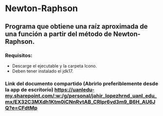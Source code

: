 # Newton-Raphson
## Programa que obtiene una raíz aproximada de una función a partir del método de Newton-Raphson.
### Requisitos:
- Descarge el ejecutable y la carpeta Icono.
- Deben tener instalado el jdk17.

### Link del documento compartido (Abrirlo preferiblemente desde la app de escritorio) https://uanledu-my.sharepoint.com/:w:/g/personal/jahir_lopezhrnd_uanl_edu_mx/EX32C3MXdh1Ktm0iCNnRvtAB_CRlpr6vd3m9_B6H_AU6JQ?e=CFdtMp

